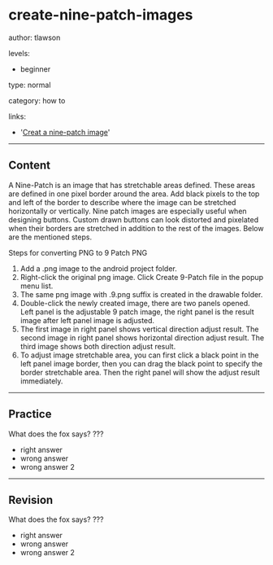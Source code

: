 # create-nine-patch-images
author: tlawson

levels:

  - beginner

type: normal

category: how to

links:

  - '[Creat a nine-patch image](http://www.dev2qa.com/android-nine-patch-image-example/)'

---
## Content

A Nine-Patch is an image that has stretchable areas defined. These areas are defined in one pixel border around the area. Add black pixels to the top and left of the border to describe where the image can be stretched horizontally or vertically. Nine patch images are especially useful when designing buttons. Custom drawn buttons can look distorted and pixelated when their borders are stretched in addition to the rest of the images. Below are the mentioned steps. 

Steps for converting PNG to 9 Patch PNG
1. Add a .png image to the android project folder. 
2. Right-click the original png image. Click Create 9-Patch file in the popup menu list. 
3. The same png image with .9.png suffix is created in the drawable folder. 
4. Double-click the newly created image, there are two panels opened. Left panel is the adjustable 9 patch image, the right panel is the result image after left panel image is adjusted.
5. The first image in right panel shows vertical direction adjust result. The second image in right panel shows horizontal direction adjust result. The third image shows both direction adjust result.
6. To adjust image stretchable area, you can first click a black point in the left panel image border, then you can drag the black point to specify the border stretchable area. Then the right panel will show the adjust result immediately.


---
## Practice

What does the fox says?
???

* right answer
* wrong answer
* wrong answer 2

---
## Revision

What does the fox says?
???

* right answer
* wrong answer
* wrong answer 2
